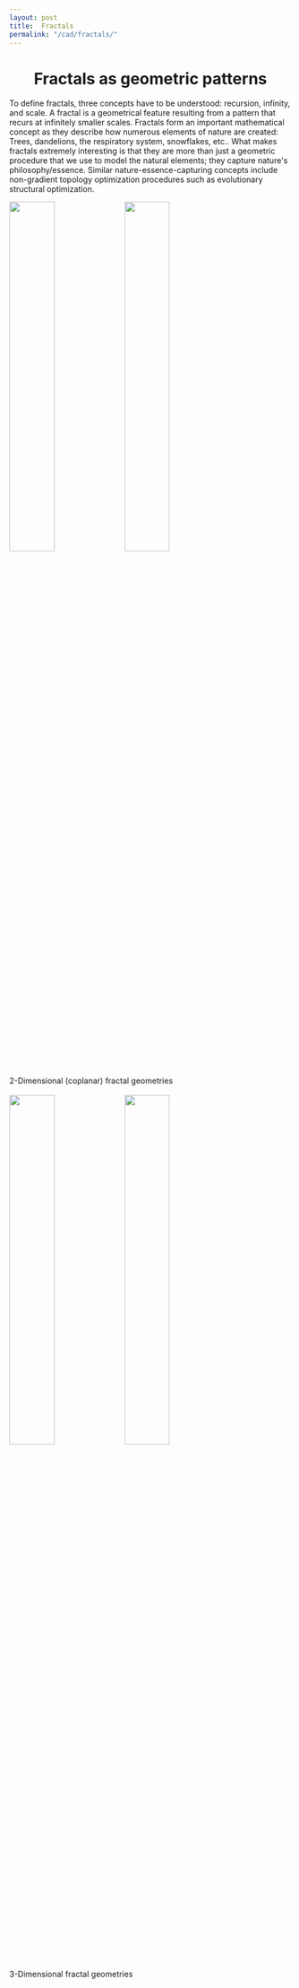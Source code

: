 ```yaml
---
layout: post
title:  Fractals
permalink: "/cad/fractals/"
---
```


  <div class="w3-row ">
      <h1 style="text-align:center">Fractals as geometric patterns</h1>
        <p class = "justify">
        To define fractals, three concepts have to be understood: recursion, infinity, and scale. A fractal is a geometrical feature resulting from a pattern that recurs at infinitely smaller scales. Fractals form an important mathematical concept as they describe how numerous elements of nature are created: Trees, dandelions, the respiratory system, snowflakes, etc.. What makes fractals extremely interesting is that they are more than just a geometric procedure that we use to model the natural elements; they capture nature's philosophy/essence. Similar nature-essence-capturing concepts include non-gradient topology optimization procedures such as evolutionary structural optimization. 
        </p>
        <div class="w3-main w3-center" >
            <img src="/portfolio/assets/img/Fractals2d.PNG" width="40%" height="40%">
            <img src="/portfolio/assets/img/Fractals2d_2.PNG" width="40%" height="40%">
            <figcaption>2-Dimensional (coplanar) fractal geometries</figcaption>
        </div>
        <br>
        <div class="w3-main w3-center">
            <img src="/portfolio/assets/img/Fractals3d.PNG" width="40%" height="40%">
            <img src="/portfolio/assets/img/Fractals3d_2.PNG" width="40%" height="40%">
            <figcaption>3-Dimensional fractal geometries</figcaption>
        </div>

</div>


